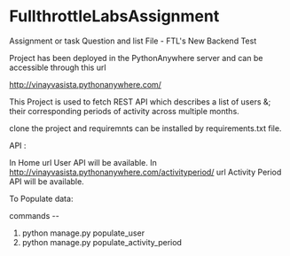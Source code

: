 # FullthrottleLabsAssignment


Assignment or task  Question and list File - FTL's New Backend Test

Project has been deployed in the PythonAnywhere server and can be accessible through this url 

http://vinayvasista.pythonanywhere.com/

This Project is used to fetch REST API which describes a list of users &; their corresponding periods of activity across
multiple months.

clone the project and requiremnts can be installed by requirements.txt file.

API :

In Home url  User API will be available.
In http://vinayvasista.pythonanywhere.com/activityperiod/ url Activity Period API will be available.


To Populate data:

commands --
  1. python manage.py populate_user
  2. python manage.py populate_activity_period
  
  

